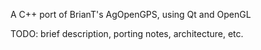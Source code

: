 A C++ port of BrianT's AgOpenGPS, using Qt and OpenGL

TODO: brief description, porting notes, architecture, etc.


